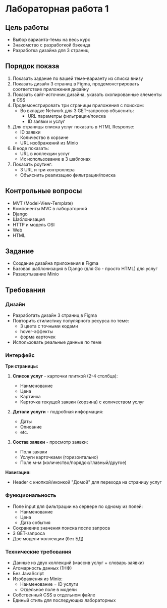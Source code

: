 # Лабораторная работа 1

## Цель работы
- Выбор варианта-темы на весь курс
- Знакомство с разработкой бэкенда
- Разработка дизайна для 3 страниц

## Порядок показа
1. Показать задание по вашей теме-варианту из списка внизу
2. Показать дизайн 3 страниц в Figma, продемонстрировать соответствие приложения дизайну
3. Показать сайт-источник дизайна, указать скопированные элементы в CSS
4. Продемонстрировать три страницы приложения с поиском:
   - Во вкладке Network для 3 GET-запросов объяснить:
     - URL параметры фильтрации/поиска
     - ID заявки и услуг
5. Для страницы списка услуг показать в HTML Response:
   - ID заявки
   - Количество в корзине
   - URL изображений из Minio
6. В коде показать:
   - URL в коллекции услуг
   - Их использование в 3 шаблонах
7. Показать роутинг:
   - 3 URL и три контроллера
   - Объяснить реализацию фильтрации/поиска

## Контрольные вопросы
- MVT (Model-View-Template)
- Компоненты MVC в лабораторной
- Django
- Шаблонизация
- HTTP и модель OSI
- Web
- HTML

## Задание
- Создание дизайна приложения в Figma
- Базовая шаблонизация в Django (для Go - просто HTML) для услуг
- Развертывание Minio

## Требования

### Дизайн
- Разработать дизайн 3 страниц в Figma
- Повторить стилистику популярного ресурса по теме:
  - 3 цвета с точными кодами
  - hover-эффекты
  - форма карточек
- Использовать реальные данные по теме

### Интерфейс
**Три страницы:**
1. **Список услуг** - карточки плиткой (2-4 столбца):
   - Наименование
   - Цена
   - Картинка
   - Карточка текущей заявки (корзина) с количеством услуг

2. **Детали услуги** - подробная информация:
   - Даты
   - Описание
   - etc.

3. **Состав заявки** - просмотр заявки:
   - Поля заявки
   - Услуги карточками (горизонтально)
   - Поле м-м (количество/порядок/главный/другое)

**Навигация:**
- Header с кнопкой/иконкой "Домой" для перехода на страницу услуг

### Функциональность
- Поле input для фильтрации на сервере по одному из полей:
  - Наименование
  - Цена
  - Дата события
- Сохранение значения поиска после запроса
- 3 GET-запроса
- Две модели-коллекции (без БД)

### Технические требования
- Данные из двух коллекций (массив услуг + словарь заявки)
- Атомарность данных (1НФ)
- Без JavaScript
- Изображения из Minio:
  - Наименование = ID услуги
  - Отдельное поле в модели
- Собственный CSS в отдельном файле
- Единый стиль для последующих лабораторных